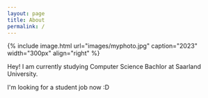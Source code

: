 ```yaml
---
layout: page
title: About
permalink: /
---
```

{% include image.html url="images/myphoto.jpg" caption="2023" width="300px" align="right" %}

Hey! I am currently studying Computer Science Bachlor at Saarland University.

I'm looking for a student job now :D